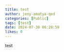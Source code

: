 ```yaml
---
title: test
author: jeny-amatya-qed
categories: [Public]
tags: [test]
date: 2024-07-30 06:28:59 
likes: 0
---
```


test